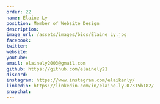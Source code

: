 ```yaml
---
order: 22
name: Elaine Ly
position: Member of Website Design
description: 
image_url: /assets/images/bios/Elaine Ly.jpg
facebook: 
twitter: 
website: 
youtube: 
email: elainely2003@gmail.com
github: https://github.com/elainely21
discord: 
instagram: https://www.instagram.com/elaikenly/
linkedin: https://linkedin.com/in/elaine-ly-07315b182/
snapchat: 
---
```

